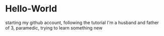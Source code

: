 # Hello-World
starting my github account, following the tutorial
I'm a husband and father of 3, paramedic, trying to learn something new
